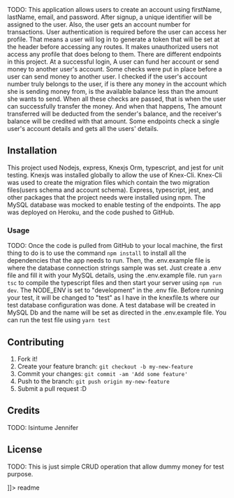 <snippet>
  <content><![CDATA[
# ${1:Cash Transaction Project}

TODO: This application allows users to create an account using firstName, lastName, email, and password. After signup, a unique identifier will be assigned to the user. Also, the user gets an account number for transactions.
User authentication is required before the user can access her profile. That means a user will log in to generate a token that will be set at the header before accessing any routes. It makes unauthorized users not access any profile that does belong to them. There are different endpoints in this project. At a successful login, A user can fund her account or send money to another user's account. Some checks were put in place before a user can send money to another user. I checked if the user's account number truly belongs to the user, if is there any money in the account which she is sending money from, is the available balance less than the amount she wants to send. When all these checks are passed, that is when the user can successfully transfer the money. And when that happens, The amount transferred will be deducted from the sender's balance, and the receiver's balance will be credited with that amount. Some endpoints check a single user's account details and gets all the users' details.

## Installation

This project used Nodejs, express, Knexjs Orm, typescript, and jest for unit testing. Knexjs was installed globally to allow the use of Knex-Cli. Knex-Cli was used to create the migration files which contain the two migration files(users schema and account schema). Express, typescript, jest, and other packages that the project needs were installed using npm. The MySQL database was mocked to enable testing of the endpoints. The app was deployed on Heroku, and the code pushed to GitHub.

### Usage

TODO: Once the code is pulled from GitHub to your local machine, the first thing to do is to use the command `npm install` to install all the dependencies that the app needs to run. Then, the .env.example file is where the database connection strings sample was set. Just create a .env file and fill it with your MySQL details, using the .env.example file. run `yarn tsc` to compile the typescript files and then start your server using `npm run dev`. The NODE_ENV is set to "development" in the .env file. Before running your test, it will be changed to "test" as I have in the knexfile.ts where our test database configuration was done. A test database will be created in MySQL Db and the name will be set as directed in the .env.example file. You can run the test file using `yarn test`

## Contributing

1. Fork it!
2. Create your feature branch: `git checkout -b my-new-feature`
3. Commit your changes: `git commit -am 'Add some feature'`
4. Push to the branch: `git push origin my-new-feature`
5. Submit a pull request :D

## Credits

TODO: Isintume Jennifer

## License

TODO: This is just simple CRUD operation that allow dummy money for test purpose.

]]></content>
<tabTrigger>readme</tabTrigger>
</snippet>
